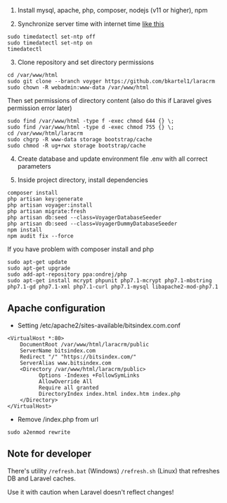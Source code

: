 1. Install mysql, apache, php, composer, nodejs (v11 or higher), npm

2. Synchronize server time with internet time [like this](https://linuxconfig.org/how-to-sync-time-on-ubuntu-18-04-bionic-beaver-linux)

```
sudo timedatectl set-ntp off
sudo timedatectl set-ntp on
timedatectl
```

3. Clone repository and set directory permissions

```
cd /var/www/html
sudo git clone --branch voyger https://github.com/bkartel1/laracrm
sudo chown -R webadmin:www-data /var/www/html
```
Then set permissions of directory content (also do this if Laravel gives permission error later)
```
sudo find /var/www/html -type f -exec chmod 644 {} \;
sudo find /var/www/html -type d -exec chmod 755 {} \;
cd /var/www/html/laracrm
sudo chgrp -R www-data storage bootstrap/cache
sudo chmod -R ug+rwx storage bootstrap/cache
```

4. Create database and update environment file .env with all correct parameters

5. Inside project directory, install dependencies
```
composer install
php artisan key:generate
php artisan voyager:install
php artisan migrate:fresh
php artisan db:seed --class=VoyagerDatabaseSeeder
php artisan db:seed --class=VoyagerDummyDatabaseSeeder
npm install
npm audit fix --force

```

If you have problem with composer install and php

```
sudo apt-get update
sudo apt-get upgrade
sudo add-apt-repository ppa:ondrej/php
sudo apt-get install mcrypt phpunit php7.1-mcrypt php7.1-mbstring php7.1-gd php7.1-xml php7.1-curl php7.1-mysql libapache2-mod-php7.1
```

## Apache configuration
- Setting /etc/apache2/sites-available/bitsindex.com.conf
```
<VirtualHost *:80>
    DocumentRoot /var/www/html/laracrm/public
    ServerName bitsindex.com
    Redirect "/" "https://bitsindex.com/"
    ServerAlias www.bitsindex.com
    <Directory /var/www/html/laracrm/public>
          Options -Indexes +FollowSymLinks
          AllowOverride All
          Require all granted
          DirectoryIndex index.html index.htm index.php
    </Directory>
</VirtualHost>
```
- Remove /index.php from url
```
sudo a2enmod rewrite
```

## Note for developer
There's utility `/refresh.bat` (Windows) `/refresh.sh` (Linux)  that refreshes DB and Laravel caches.

Use it with caution when Laravel doesn't reflect changes!
